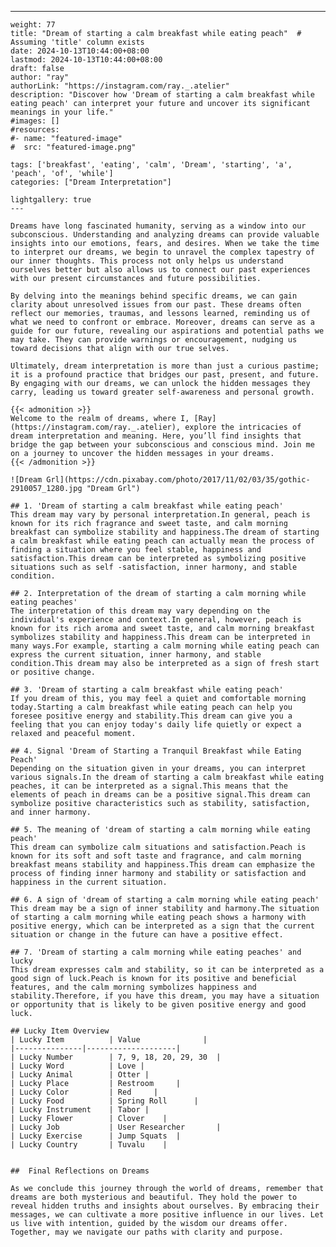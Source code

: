 ---
    weight: 77
    title: "Dream of starting a calm breakfast while eating peach"  # Assuming 'title' column exists
    date: 2024-10-13T10:44:00+08:00
    lastmod: 2024-10-13T10:44:00+08:00
    draft: false
    author: "ray"
    authorLink: "https://instagram.com/ray._.atelier"
    description: "Discover how 'Dream of starting a calm breakfast while eating peach' can interpret your future and uncover its significant meanings in your life."
    #images: []
    #resources:
    #- name: "featured-image"
    #  src: "featured-image.png"
    
    tags: ['breakfast', 'eating', 'calm', 'Dream', 'starting', 'a', 'peach', 'of', 'while']
    categories: ["Dream Interpretation"]
    
    lightgallery: true
    ---
    
    Dreams have long fascinated humanity, serving as a window into our subconscious. Understanding and analyzing dreams can provide valuable insights into our emotions, fears, and desires. When we take the time to interpret our dreams, we begin to unravel the complex tapestry of our inner thoughts. This process not only helps us understand ourselves better but also allows us to connect our past experiences with our present circumstances and future possibilities.
    
    By delving into the meanings behind specific dreams, we can gain clarity about unresolved issues from our past. These dreams often reflect our memories, traumas, and lessons learned, reminding us of what we need to confront or embrace. Moreover, dreams can serve as a guide for our future, revealing our aspirations and potential paths we may take. They can provide warnings or encouragement, nudging us toward decisions that align with our true selves.
    
    Ultimately, dream interpretation is more than just a curious pastime; it is a profound practice that bridges our past, present, and future. By engaging with our dreams, we can unlock the hidden messages they carry, leading us toward greater self-awareness and personal growth.
    
    {{< admonition >}}
    Welcome to the realm of dreams, where I, [Ray](https://instagram.com/ray._.atelier), explore the intricacies of dream interpretation and meaning. Here, you’ll find insights that bridge the gap between your subconscious and conscious mind. Join me on a journey to uncover the hidden messages in your dreams.
    {{< /admonition >}}
    
    ![Dream Grl](https://cdn.pixabay.com/photo/2017/11/02/03/35/gothic-2910057_1280.jpg "Dream Grl")
    
    ## 1. 'Dream of starting a calm breakfast while eating peach'
    This dream may vary by personal interpretation.In general, peach is known for its rich fragrance and sweet taste, and calm morning breakfast can symbolize stability and happiness.The dream of starting a calm breakfast while eating peach can actually mean the process of finding a situation where you feel stable, happiness and satisfaction.This dream can be interpreted as symbolizing positive situations such as self -satisfaction, inner harmony, and stable condition.
    
    ## 2. Interpretation of the dream of starting a calm morning while eating peaches'
    The interpretation of this dream may vary depending on the individual's experience and context.In general, however, peach is known for its rich aroma and sweet taste, and calm morning breakfast symbolizes stability and happiness.This dream can be interpreted in many ways.For example, starting a calm morning while eating peach can express the current situation, inner harmony, and stable condition.This dream may also be interpreted as a sign of fresh start or positive change.
    
    ## 3. 'Dream of starting a calm breakfast while eating peach'
    If you dream of this, you may feel a quiet and comfortable morning today.Starting a calm breakfast while eating peach can help you foresee positive energy and stability.This dream can give you a feeling that you can enjoy today's daily life quietly or expect a relaxed and peaceful moment.
    
    ## 4. Signal 'Dream of Starting a Tranquil Breakfast while Eating Peach'
    Depending on the situation given in your dreams, you can interpret various signals.In the dream of starting a calm breakfast while eating peaches, it can be interpreted as a signal.This means that the elements of peach in dreams can be a positive signal.This dream can symbolize positive characteristics such as stability, satisfaction, and inner harmony.
    
    ## 5. The meaning of 'dream of starting a calm morning while eating peach'
    This dream can symbolize calm situations and satisfaction.Peach is known for its soft and soft taste and fragrance, and calm morning breakfast means stability and happiness.This dream can emphasize the process of finding inner harmony and stability or satisfaction and happiness in the current situation.
    
    ## 6. A sign of 'dream of starting a calm morning while eating peach'
    This dream may be a sign of inner stability and harmony.The situation of starting a calm morning while eating peach shows a harmony with positive energy, which can be interpreted as a sign that the current situation or change in the future can have a positive effect.
    
    ## 7. 'Dream of starting a calm morning while eating peaches' and lucky
    This dream expresses calm and stability, so it can be interpreted as a good sign of luck.Peach is known for its positive and beneficial features, and the calm morning symbolizes happiness and stability.Therefore, if you have this dream, you may have a situation or opportunity that is likely to be given positive energy and good luck.
    
    ## Lucky Item Overview
    | Lucky Item          | Value              |
    |---------------|--------------------|
    | Lucky Number        | 7, 9, 18, 20, 29, 30  |
    | Lucky Word          | Love |
    | Lucky Animal        | Otter |
    | Lucky Place         | Restroom     |
    | Lucky Color         | Red     |
    | Lucky Food          | Spring Roll      |
    | Lucky Instrument    | Tabor |
    | Lucky Flower        | Clover    |
    | Lucky Job           | User Researcher       |
    | Lucky Exercise      | Jump Squats  |
    | Lucky Country       | Tuvalu    |
    
    
    ##  Final Reflections on Dreams
    
    As we conclude this journey through the world of dreams, remember that dreams are both mysterious and beautiful. They hold the power to reveal hidden truths and insights about ourselves. By embracing their messages, we can cultivate a more positive influence in our lives. Let us live with intention, guided by the wisdom our dreams offer. Together, may we navigate our paths with clarity and purpose.
    